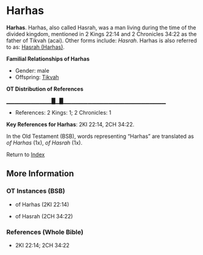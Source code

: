# Harhas
**Harhas**. 
Harhas, also called Hasrah, was a man living during the time of the divided kingdom, mentioned in 2 Kings 22:14 and 2 Chronicles 34:22 as the father of Tikvah (acai). 
Other forms include: 
*Hasrah*. 
Harhas is also referred to as: 
[Hasrah (Harhas)](Hasrah.md). 




**Familial Relationships of Harhas**


* Gender: male
* Offspring: [Tikvah](Tikvah.md)


**OT Distribution of References**

▁▁▁▁▁▁▁▁▁▁▁█▁█▁▁▁▁▁▁▁▁▁▁▁▁▁▁▁▁▁▁▁▁▁▁▁▁▁
* References: 2 Kings: 1; 2 Chronicles: 1



**Key References for Harhas**: 
2KI 22:14, 2CH 34:22. 


In the Old Testament (BSB), words representing “Harhas” are translated as 
*of Harhas* (1x), *of Hasrah* (1x). 




Return to [Index](00-Index.md)

## More Information

### OT Instances (BSB)

* of Harhas (2KI 22:14)

* of Hasrah (2CH 34:22)



### References (Whole Bible)

* 2KI 22:14; 2CH 34:22



